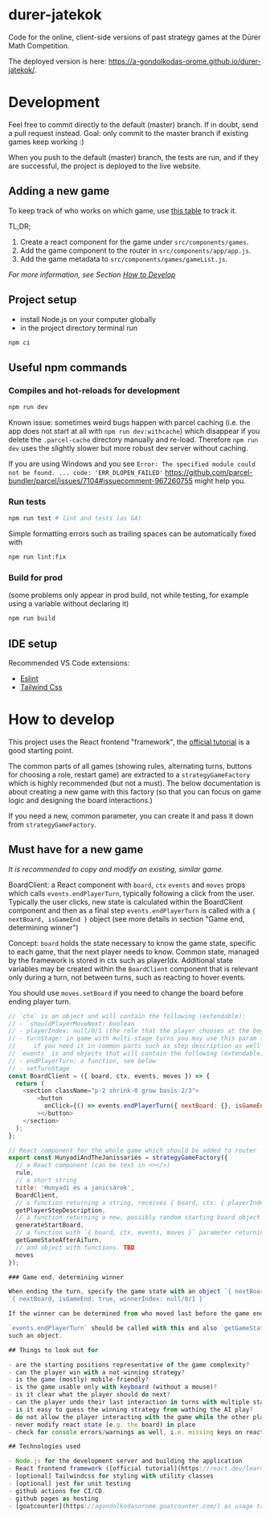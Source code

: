 # durer-jatekok

Code for the online, client-side versions of past strategy games at the Dürer Math Competition.

The deployed version is here: https://a-gondolkodas-orome.github.io/durer-jatekok/.

# Development

Feel free to commit directly to the default (master) branch. If in doubt, send a pull request instead.
Goal: only commit to the master branch if existing games keep working :)

When you push to the default (master) branch, the tests are run, and if they are successful, the project is deployed to the live website.

## Adding a new game

To keep track of who works on which game, use [this table](https://docs.google.com/spreadsheets/d/1-6u9PCtvf_gDHrs65x36pmDzFt4nZZx_IUuXrgS2aZk/edit#gid=0) to track it.

TL;DR;

1. Create a react component for the game under `src/components/games`.
2. Add the game component to the router in `src/components/app/app.js`.
3. Add the game metadata to `src/components/games/gameList.js`.

*For more information, see Section [How to Develop](#how-to-develop)*

## Project setup

- install Node.js on your computer globally
- in the project directory terminal run

```bash
npm ci
```

## Useful npm commands

### Compiles and hot-reloads for development

```bash
npm run dev
```

Known issue: sometimes weird bugs happen with parcel caching (i.e. the app does not start at all with `npm run dev:withcache`) which disappear if you delete the `.parcel-cache`
directory manually and re-load. Therefore `npm run dev` uses the slightly slower but more robust dev server without caching.

If you are using Windows and you see `Error: The specified module could not be found. ... code: 'ERR_DLOPEN_FAILED'`
https://github.com/parcel-bundler/parcel/issues/7104#issuecomment-967260755 might help you.

### Run tests

```bash
npm run test # lint and tests (as GA)
```

Simple formatting errors such as trailing spaces can be automatically fixed with
```bash
npm run lint:fix
```

### Build for prod

(some problems only appear in prod build, not while testing, for example using a variable without declaring it)

```bash
npm run build
```

## IDE setup

Recommended VS Code extensions:

- [Eslint](https://marketplace.visualstudio.com/items?itemName=dbaeumer.vscode-eslint)
- [Tailwind Css](https://marketplace.visualstudio.com/items?itemName=bradlc.vscode-tailwindcss)

# How to develop

This project uses the React frontend "framework", the [official tutorial](https://react.dev/learn) is a good starting point.

The common parts of all games (showing rules, alternating turns, buttons for choosing a role, restart game) are extracted
to a `strategyGameFactory` which is highly recommended (but not a must). The below documentation is about creating a new game
with this factory (so that you can focus on game logic and designing the board interactions.)

If you need a new, common parameter, you can create it and pass it down from `strategyGameFactory`.

## Must have for a new game

*It is recommended to copy and modify an existing, similar game.*

BoardClient: a React component with `board`, `ctx` `events` and `moves` props which calls `events.endPlayerTurn`,
typically following a click from the user. Typically the user clicks, new state is calculated within
the BoardClient component and then as a final step `events.endPlayerTurn` is called with a
`{ nextBoard, isGameEnd }` object (see more details in section "Game end, determining winner")

Concept: `board` holds the state necessary to know the game state, specific to each game, that the next player
needs to know. Common state, managed by the framework is stored in ctx such as playerIdx. Additional state variables may be created within the `BoardClient` component
that is relevant only during a turn, not between turns, such as reacting to hover events.

You should use `moves.setBoard` if you need to change the board before ending player turn.

```js
// `ctx` is an object and will contain the following (extendable):
// - `shouldPlayerMoveNext: boolean
// - playerIndex: null/0/1 (the role that the player chooses at the beginning)
// - turnStage: in game with multi-stage turns you may use this param to track to stage
//     if you need it in common parts such as step description as well
// `events` is and objects that will contain the following (extendable):
// - endPlayerTurn: a function, see below
// - setTurnStage
const BoardClient = ({ board, ctx, events, moves }) => {
  return (
    <section className="p-2 shrink-0 grow basis-2/3">   
        <button
          onClick={() => events.endPlayerTurn({ nextBoard: {}, isGameEnd: false })}
        ></button>
    </section>
  );
};
```

```js
// React component for the whole game which should be added to router
export const HunyadiAndTheJanissaries = strategyGameFactory({
  // a React component (can be text in <></>)
  rule,
  // a short string
  title: 'Hunyadi és a janicsárok',
  BoardClient,
  // a function returning a string, receives { board, ctx: { playerIndex, turnStage, ... } }
  getPlayerStepDescription,
  // a function returning a new, possibly random starting board object
  generateStartBoard,
  // a function with `{ board, ctx, events, moves }` parameter returning `{ nextBoard, isGameEnd, winnerIndex }`
  getGameStateAfterAiTurn,
  // and object with functions. TBD
  moves
});

### Game end, determining winner

When ending the turn, specify the game state with an object `{ nextBoard, isGameEnd: false }` or
`{ nextBoard, isGameEnd: true, winnerIndex: null/0/1 }`

If the winner can be determined from who moved last before the game ended, it is enough to pass `winnerIndex: null`.

`events.endPlayerTurn` should be called with this and also `getGameStateAfterAiTurn` should return
such an object.

## Things to look out for

- are the starting positions representative of the game complexity?
- can the player win with a not-winning strategy?
- is the game (mostly) mobile-friendly?
- is the game usable only with keyboard (without a mouse)?
- is it clear what the player should do next?
- can the player undo their last interaction in turns with multiple stages?
- is it easy to guess the winning strategy from wathing the AI play?
- do not allow the player interacting with the game while the other player's step is in progress, use `ctx.shouldPlayerMoveNext`
- never modify react state (e.g. the board) in place
- check for console errors/warnings as well, i.e. missing keys on react components

## Technologies used

- Node.js for the development server and building the application
- React frontend framework ([official tutorial](https://react.dev/learn) is a good starting point)
- [optional] Tailwindcss for styling with utility classes
- [optional] jest for unit testing
- github actions for CI/CD.
- github pages as hosting
- [goatcounter](https://agondolkodasorome.goatcounter.com/) as usage tracker (Ildi has access)
